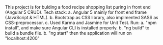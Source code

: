 This project is for bulding a food recipe shopping list puring in front end (Angular 5 CRUD).
Tech stack: 
  a. Angular 5 mainly for front end frame (JavaScript & HTML).
  b. Bootstrap as CSS library, also implmented SASS as CSS-preprocessor.
  c. Used Karma and Jasmine for Unit Test.
Run:
  a. "npm install", and make sure Angular CLI is installed properly.
  b. "ng build" to build a bundle file.
  b. "ng start" then the application will run on "localhost:4200"
